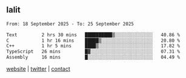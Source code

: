 ## lalit

<!--START_SECTION:waka-->

```txt
From: 18 September 2025 - To: 25 September 2025

Text         2 hrs 30 mins   ██████████▒░░░░░░░░░░░░░░   40.86 %
C            1 hr 16 mins    █████▒░░░░░░░░░░░░░░░░░░░   20.80 %
C++          1 hr 5 mins     ████▒░░░░░░░░░░░░░░░░░░░░   17.82 %
TypeScript   26 mins         █▓░░░░░░░░░░░░░░░░░░░░░░░   07.31 %
Assembly     16 mins         █░░░░░░░░░░░░░░░░░░░░░░░░   04.49 %
```

<!--END_SECTION:waka-->

[website](https://lalit.sh) | [twitter](https://x.com/@lalitcodes) | [contact](https://lalit.sh/contact)
